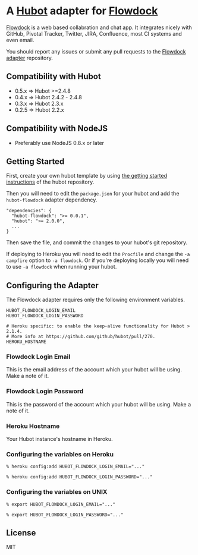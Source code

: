 # A [Hubot](https://github.com/github/hubot) adapter for [Flowdock](https://www.flowdock.com)

[Flowdock](https://www.flowdock.com/) is a web based collabration and chat app. It integrates nicely with GitHub, Pivotal Tracker, Twitter, JIRA, Confluence, most CI systems and even email.

You should report any issues or submit any pull requests to the
[Flowdock adapter](https://github.com/flowdock/hubot-flowdock) repository.

## Compatibility with Hubot

 * 0.5.x => Hubot >=2.4.8
 * 0.4.x => Hubot 2.4.2 - 2.4.8
 * 0.3.x => Hubot 2.3.x
 * 0.2.5 => Hubot 2.2.x

## Compatibility with NodeJS

 * Preferably use NodeJS 0.8.x or later

## Getting Started

First, create your own hubot template by using [the getting started instructions](https://github.com/github/hubot/blob/master/docs/README.md) of the hubot repository.

Then you will need to edit the `package.json` for your hubot and add the
`hubot-flowdock` adapter dependency.

    "dependencies": {
      "hubot-flowdock": ">= 0.0.1",
      "hubot": ">= 2.0.0",
      ...
    }

Then save the file, and commit the changes to your hubot's git repository.

If deploying to Heroku you will need to edit the `Procfile` and change the
`-a campfire` option to `-a flowdock`. Or if you're deploying locally
you will need to use `-a flowdock` when running your hubot.

## Configuring the Adapter

The Flowdock adapter requires only the following environment variables.

    HUBOT_FLOWDOCK_LOGIN_EMAIL
    HUBOT_FLOWDOCK_LOGIN_PASSWORD
    
    # Heroku specific: to enable the keep-alive functionality for Hubot > 2.1.4.
    # More info at https://github.com/github/hubot/pull/270.
    HEROKU_HOSTNAME

### Flowdock Login Email

This is the email address of the account which your hubot will be using. Make
a note of it.

### Flowdock Login Password

This is the password of the account which your hubot will be using. Make a note
of it.

### Heroku Hostname

Your Hubot instance's hostname in Heroku.

### Configuring the variables on Heroku

    % heroku config:add HUBOT_FLOWDOCK_LOGIN_EMAIL="..."

    % heroku config:add HUBOT_FLOWDOCK_LOGIN_PASSWORD="..."

### Configuring the variables on UNIX

    % export HUBOT_FLOWDOCK_LOGIN_EMAIL="..."

    % export HUBOT_FLOWDOCK_LOGIN_PASSWORD="..."

## License

MIT
